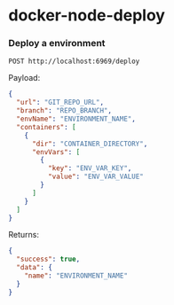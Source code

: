 # docker-node-deploy

### Deploy a environment

```http
POST http://localhost:6969/deploy
```

Payload:

```json
{
  "url": "GIT_REPO_URL",
  "branch": "REPO_BRANCH",
  "envName": "ENVIRONMENT_NAME",
  "containers": [
    {
      "dir": "CONTAINER_DIRECTORY",
      "envVars": [
        {
          "key": "ENV_VAR_KEY",
          "value": "ENV_VAR_VALUE"
        }
      ]
    }
  ]
}
```

Returns:

```json
{
  "success": true,
  "data": {
    "name": "ENVIRONMENT_NAME"
  }
}
```
